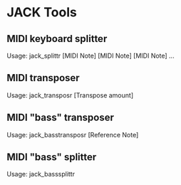 # JACK Tools


## MIDI keyboard splitter

Usage:  jack_splittr [MIDI Note] [MIDI Note] [MIDI Note] ...

## MIDI transposer

Usage:  jack_transposr [Transpose amount]

## MIDI "bass" transposer

Usage:  jack_basstransposr [Reference Note]

## MIDI "bass" splitter

Usage:  jack_basssplittr
